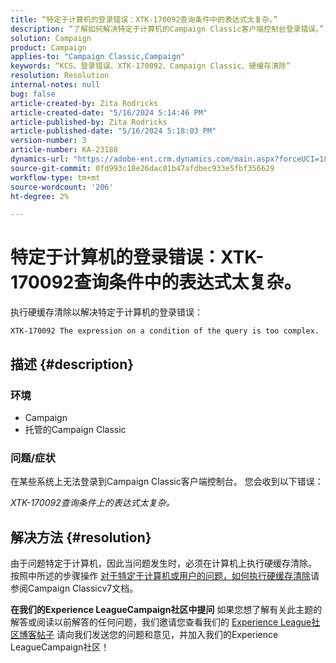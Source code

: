 ```yaml
---
title: “特定于计算机的登录错误：XTK-170092查询条件中的表达式太复杂。”
description: “了解如何解决特定于计算机的Campaign Classic客户端控制台登录错误。”
solution: Campaign
product: Campaign
applies-to: "Campaign Classic,Campaign"
keywords: “KCS、登录错误、XTK-170092、Campaign Classic、硬缓存清除”
resolution: Resolution
internal-notes: null
bug: false
article-created-by: Zita Rodricks
article-created-date: "5/16/2024 5:14:46 PM"
article-published-by: Zita Rodricks
article-published-date: "5/16/2024 5:18:03 PM"
version-number: 3
article-number: KA-23188
dynamics-url: "https://adobe-ent.crm.dynamics.com/main.aspx?forceUCI=1&pagetype=entityrecord&etn=knowledgearticle&id=d0fb31c5-a713-ef11-9f89-6045bd0298d4"
source-git-commit: 0fd993c18e26dac01b47afdbec933e5fbf356629
workflow-type: tm+mt
source-wordcount: '206'
ht-degree: 2%

---
```


# 特定于计算机的登录错误：XTK-170092查询条件中的表达式太复杂。


执行硬缓存清除以解决特定于计算机的登录错误：




```
XTK-170092 The expression on a condition of the query is too complex.
```




## 描述 {#description}


### <b>环境</b>

- Campaign
- 托管的Campaign Classic




### <b>问题/症状</b>

在某些系统上无法登录到Campaign Classic客户端控制台。 您会收到以下错误：

*XTK-170092查询条件上的表达式太复杂。*


## 解决方法 {#resolution}


由于问题特定于计算机，因此当问题发生时，必须在计算机上执行硬缓存清除。 按照中所述的步骤操作 [对于特定于计算机或用户的问题，如何执行硬缓存清除](https://experienceleague.adobe.com/docs/campaign-classic/using/getting-started/starting-with-adobe-campaign/faq/faq-campaign-config.html#perform-hard-cache-clear)请参阅Campaign Classicv7文档。


<b>在我们的Experience LeagueCampaign社区中提问</b>
如果您想了解有关此主题的解答或阅读以前解答的任何问题，我们邀请您查看我们的 [Experience League社区博客帖子](https://experienceleaguecommunities.adobe.com/t5/adobe-campaign-classic-blogs/introducing-top-kcs-articles-curated-for-your-troubleshooting/bc-p/672426#M132 "关注链接") 请向我们发送您的问题和意见，并加入我们的Experience LeagueCampaign社区！
